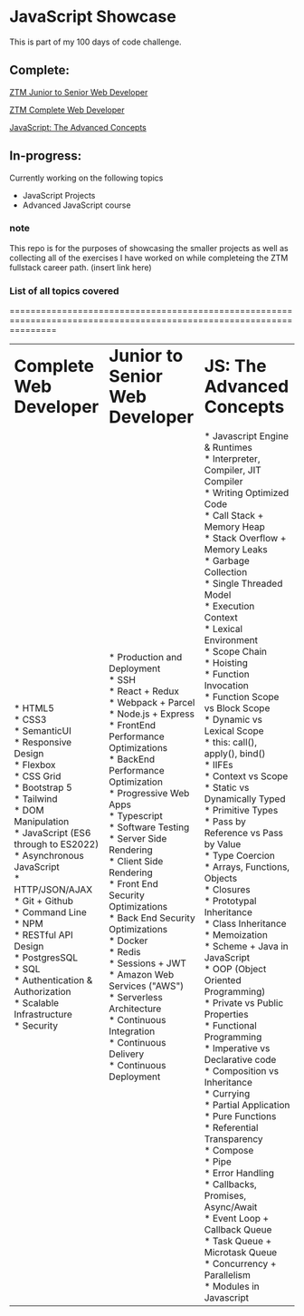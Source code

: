 # JavaScript Showcase

This is part of my 100 days of code challenge. 

## Complete:
[ZTM Junior to Senior Web Developer](https://academy.zerotomastery.io/courses/enrolled/700470)

[ZTM Complete Web Developer](https://academy.zerotomastery.io/courses/enrolled/697434)

[JavaScript: The Advanced Concepts](https://academy.zerotomastery.io/courses/enrolled/698487)

## In-progress:

Currently working on the following topics 

* JavaScript Projects
* Advanced JavaScript course 

### note

This repo is for the purposes of showcasing the smaller projects as well as collecting all of the exercises I have worked on while completeing the ZTM fullstack career path.
(insert link here)

### List of all topics covered
=====================================================================================================================

<table border="0">
 <tr>
    <td><b style="font-size:30px">Complete Web Developer</b></td>
    <td><b style="font-size:30px">Junior to Senior Web Developer</b></td>
    <td><b style="font-size:30px">JS: The Advanced Concepts</b></td>
 </tr>
 <tr>
    <td>
    * HTML5 <br/> 
    * CSS3 <br/>
    * SemanticUI <br/>
    * Responsive Design<br/>
    * Flexbox<br/>
    * CSS Grid<br/>
    * Bootstrap 5<br/>
    * Tailwind<br/>
    * DOM Manipulation<br/>
    * JavaScript (ES6 through to ES2022)<br/>
    * Asynchronous JavaScript<br/>
    * HTTP/JSON/AJAX<br/>
    * Git + Github<br/>
    * Command Line<br/>
    * NPM<br/>
    * RESTful API Design<br/>
    * PostgresSQL<br/>
    * SQL<br/>
    * Authentication & Authorization<br/>
    * Scalable Infrastructure<br/>
    * Security<br/>
    </td>
    <td>
    * Production and Deployment<br/>
    * SSH<br/>
    * React + Redux<br/>
    * Webpack + Parcel<br/>
    * Node.js + Express<br/>
    * FrontEnd Performance Optimizations<br/>
    * BackEnd Performance Optimization<br/>
    * Progressive Web Apps<br/>
    * Typescript<br/>
    * Software Testing<br/>
    * Server Side Rendering<br/> 
    * Client Side Rendering<br/>
    * Front End Security Optimizations<br/>
    * Back End Security Optimizations<br/>
    * Docker<br/>
    * Redis<br/>
    * Sessions + JWT<br/>
    * Amazon Web Services ("AWS")<br/>
    * Serverless Architecture<br/>
    * Continuous Integration<br/>
    * Continuous Delivery<br/>
    * Continuous Deployment<br/>
    </td>
    <td>
    * Javascript Engine & Runtimes<br/>
    * Interpreter, Compiler, JIT Compiler<br/>
    * Writing Optimized Code<br/>
    * Call Stack + Memory Heap<br/>
    * Stack Overflow + Memory Leaks<br/>
    * Garbage Collection<br/>
    * Single Threaded Model<br/>
    * Execution Context<br/>
    * Lexical Environment<br/>
    * Scope Chain<br/>
    * Hoisting<br/>
    * Function Invocation<br/>
    * Function Scope vs Block Scope<br/>
    * Dynamic vs Lexical Scope<br/>
    * this: call(), apply(), bind()<br/>
    * IIFEs<br/>
    * Context vs Scope<br/>
    * Static vs Dynamically Typed<br/>
    * Primitive Types<br/>
    * Pass by Reference vs Pass by Value<br/>
    * Type Coercion<br/>
    * Arrays, Functions, Objects<br/>
    * Closures<br/>
    * Prototypal Inheritance<br/>
    * Class Inheritance<br/>
    * Memoization<br/>
    * Scheme + Java in JavaScript<br/>
    * OOP (Object Oriented Programming)<br/>
    * Private vs Public Properties<br/>
    * Functional Programming<br/>
    * Imperative vs Declarative code<br/>
    * Composition vs Inheritance<br/>
    * Currying<br/>
    * Partial Application<br/>
    * Pure Functions<br/>
    * Referential Transparency<br/>
    * Compose<br/>
    * Pipe<br/>
    * Error Handling<br/>
    * Callbacks, Promises, Async/Await<br/>
    * Event Loop + Callback Queue<br/>
    * Task Queue + Microtask Queue<br/>
    * Concurrency + Parallelism<br/>
    * Modules in Javascript<br/>
    </td>
 </tr>
</table>


